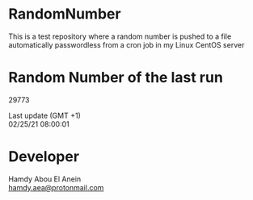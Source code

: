 # RandomNumber    
This is a test repository where a random number is pushed to a file automatically passwordless from a cron job in my Linux CentOS server    
# Random Number of the last run   
29773
      
Last update (GMT +1)    
02/25/21 08:00:01
# Developer    
Hamdy Abou El Anein   
hamdy.aea@protonmail.com
